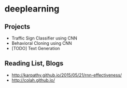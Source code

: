 # deeplearning

## Projects

* Traffic Sign Classifier using CNN
* Behavioral Cloning using CNN
* [TODO] Text Generation

## Reading List, Blogs
* http://karpathy.github.io/2015/05/21/rnn-effectiveness/
* http://colah.github.io/
